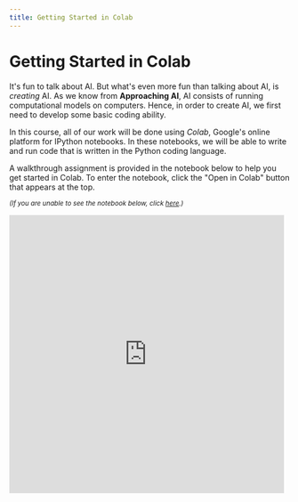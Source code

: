 ```yaml
---
title: Getting Started in Colab
---
```


# Getting Started in Colab

It's fun to talk about AI. But what's even more fun than talking about AI, is <i>creating</i> AI. As we know from <b>Approaching AI</b>, AI consists of running computational models on computers. Hence, in order to create AI, we first need to develop some basic coding ability.

In this course, all of our work will be done using <i>Colab</i>, Google's online platform for IPython notebooks. In these notebooks, we will be able to write and run code that is written in the Python coding language.

A walkthrough assignment is provided in the notebook below to help you get started in Colab. To enter the notebook, click the "Open in Colab" button that appears at the top.

<small><i>(If you are unable to see the notebook below, click <a href='https://nbviewer.jupyter.org/github/jpskycak/aihigh/blob/master/intro-to-ai/codingBootcamp_gettingStartedInColab.ipynb'>here</a>.)</i></small>

<iframe src="https://nbviewer.jupyter.org/github/jpskycak/aihigh/blob/master/intro-to-ai/codingBootcamp_gettingStartedInColab.ipynb" style="display: block; width: 98%; height: 500px;" frameborder="0" marginheight="0" marginwidth="0" align="center">Loading...</iframe>
